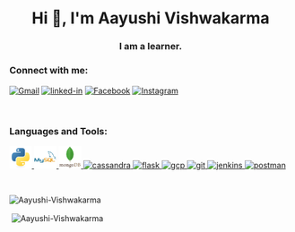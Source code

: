 <h1 align="center">Hi 👋, I'm Aayushi Vishwakarma</h1>
<h3 align="center">I am a learner. </h3>

<h3 align="left">Connect with me:</h3>
<p align="left">
<a href="https://mail.google.com/mail/u/1/?view=cm&fs=1&to=vish.aayu@gmail.com&tf=1" target="blank"><img align="center" src="https://ssl.gstatic.com/ui/v1/icons/mail/rfr/gmail.ico" alt="Gmail" height="30" width="40" /></a>
<a href="https://www.linkedin.com/in/aayushi-v-12325797/" target="blank"><img align="center" src="https://static-exp1.licdn.com/sc/h/akt4ae504epesldzj74dzred8" alt="linked-in" height="30" width="40" /></a>
<a href="https://www.facebook.com/aayushi.vishwakarma.7/" target="blank"><img align="center" src="https://static.xx.fbcdn.net/rsrc.php/yD/r/d4ZIVX-5C-b.ico" alt="Facebook" height="30" width="40" /></a>
<a href="https://www.instagram.com/aayushi_v/" target="blank"><img align="center" src="https://www.instagram.com/static/images/ico/square_gradient_512.png/b9dd874b7606.png" alt="Instagram" height="30" width="40" /></a>
</p>
</br>

<h3 align="left">Languages and Tools:</h3>
<p align="left"> <a href="https://www.python.org" target="_blank"> <img src="https://raw.githubusercontent.com/devicons/devicon/master/icons/python/python-original.svg" alt="python" width="40" height="40"/> </a> <a href="https://www.mysql.com/" target="_blank"> <img src="https://raw.githubusercontent.com/devicons/devicon/master/icons/mysql/mysql-original-wordmark.svg" alt="mysql" width="40" height="40"/> </a> <a href="https://www.mongodb.com/" target="_blank"> <img src="https://raw.githubusercontent.com/devicons/devicon/master/icons/mongodb/mongodb-original-wordmark.svg" alt="mongodb" width="40" height="40"/> </a> <a href="https://cassandra.apache.org/" target="_blank"> <img src="https://www.vectorlogo.zone/logos/apache_cassandra/apache_cassandra-icon.svg" alt="cassandra" width="40" height="40"/> </a>  <a href="https://flask.palletsprojects.com/" target="_blank"> <img src="https://www.vectorlogo.zone/logos/pocoo_flask/pocoo_flask-icon.svg" alt="flask" width="40" height="40"/> </a> <a href="https://cloud.google.com" target="_blank"> <img src="https://www.vectorlogo.zone/logos/google_cloud/google_cloud-icon.svg" alt="gcp" width="40" height="40"/> </a> <a href="https://git-scm.com/" target="_blank"> <img src="https://www.vectorlogo.zone/logos/git-scm/git-scm-icon.svg" alt="git" width="40" height="40"/> </a> <a href="https://www.jenkins.io" target="_blank"> <img src="https://www.vectorlogo.zone/logos/jenkins/jenkins-icon.svg" alt="jenkins" width="40" height="40"/> </a> <a href="https://postman.com" target="_blank"> <img src="https://www.vectorlogo.zone/logos/getpostman/getpostman-icon.svg" alt="postman" width="40" height="40"/> </a>   </p>
</br>
<p><img align="left" src="https://github-readme-stats.vercel.app/api/top-langs?username=Aayushi-Vishwakarma&show_icons=true&locale=en&layout=compact" alt="Aayushi-Vishwakarma" /></p>
</br>
<p>&nbsp;<img align="center" src="https://github-readme-stats.vercel.app/api?username=Aayushi-Vishwakarma&show_icons=true&locale=en" alt="Aayushi-Vishwakarma" /></p>
